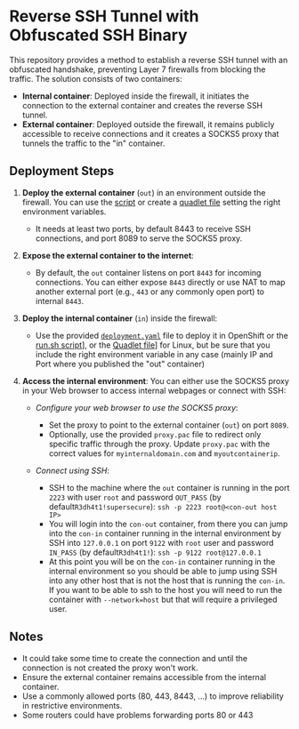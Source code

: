 # Reverse SSH Tunnel with Obfuscated SSH Binary

This repository provides a method to establish a reverse SSH tunnel with an obfuscated handshake, preventing Layer 7 firewalls from blocking the traffic. The solution consists of two containers:
- **Internal container**: Deployed inside the firewall, it initiates the connection to the external container and creates the reverse SSH tunnel.
- **External container**: Deployed outside the firewall, it remains publicly accessible to receive connections and it creates a SOCKS5 proxy that tunnels the traffic to the "in" container.

## Deployment Steps

1. **Deploy the external container** (`out`) in an environment outside the firewall. You can use the [script](out/deploy/run.sh) or create a [quadlet file](out/deploy/reverse-obfuscated-ssh-out.container) setting the right environment variables.
   - It needs at least two ports, by default 8443 to receive SSH connections, and port 8089 to serve the SOCKS5 proxy.
2. **Expose the external container to the internet**:
   - By default, the `out` container listens on port `8443` for incoming connections. You can either expose `8443` directly or use NAT to map another external port (e.g., `443` or any commonly open port) to internal `8443`.
3. **Deploy the internal container** (`in`) inside the firewall:
   - Use the provided [`deployment.yaml`](in/deploy/deployment.yaml) file to deploy it in OpenShift or the [run.sh script](in/deploy/run.sh)], or the [Quadlet file](in/deploy/reverse-obfuscated-ssh-in.container)] for Linux, but be sure that you include the right environment variable in any case (mainly IP and Port where you published the "out" container)
4. **Access the internal environment**: You can either use the SOCKS5 proxy in your Web browser to access internal webpages or connect with SSH:

   * *Configure your web browser to use the SOCKS5 proxy*:
      - Set the proxy to point to the external container (`out`) on port `8089`.
      - Optionally, use the provided `proxy.pac` file to redirect only specific traffic through the proxy. Update `proxy.pac` with the correct values for `myinternaldomain.com` and `myoutcontainerip`.

   * *Connect using SSH*:
      - SSH to the machine where the `out` container is running in the port `2223` with user `root` and password `OUT_PASS` (by default`R3dh4t1!supersecure`):
            `ssh -p 2223 root@<con-out host IP>`
      - You will login into the `con-out` container, from there you can jump into the `con-in` container running in the internal environment by SSH into `127.0.0.1` on port `9122` with `root` user and password `IN_PASS` (by default`R3dh4t1!`):
            `ssh -p 9122 root@127.0.0.1`
      - At this point you will be on the `con-in` container running in the internal environment so you should be able to jump using SSH into any other host that is not the host that is running the `con-in`. If you want to be able to ssh to the host you will need to run the container with `--network=host` but that will require a privileged user.

## Notes
- It could take some time to create the connection and until the connection is not created the proxy won't work.
- Ensure the external container remains accessible from the internal container.
- Use a commonly allowed ports (80, 443, 8443, ...) to improve reliability in restrictive environments. 
- Some routers could have problems forwarding ports 80 or 443



